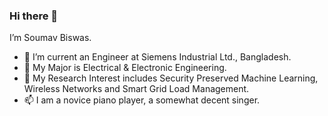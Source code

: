 ### Hi there 👋

<!--
**SoumavBiswas/SoumavBiswas** is a ✨ _special_ ✨ repository because its `README.md` (this file) appears on your GitHub profile.

Here are some ideas to get you started:

- 
- 🌱 I’m Soumav Biswas.
- 👯 I’m current an Engineer at Siemens Industrial Ltd., Bangladesh.
- 🤔 My Major is Electrical & Electronic Engineering.
- 💬 My Research Interest includes Security Preserved Machine Learning and Wireless Networks.
- 📫 I am a novice piano player, a somewhat decent singer.
- 😄 
- ⚡ Fun fact: ...
-->I’m Soumav Biswas.
- 👯 I’m current an Engineer at Siemens Industrial Ltd., Bangladesh.
- 🤔 My Major is Electrical & Electronic Engineering.
- 💬 My Research Interest includes Security Preserved Machine Learning, Wireless Networks and Smart Grid Load Management.
- 📫 I am a novice piano player, a somewhat decent singer.
